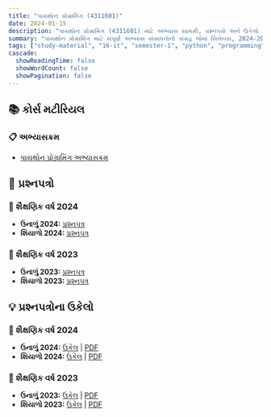 ```yaml
---
title: "પાયથોન પ્રોગ્રામિંગ (4311601)"
date: 2024-01-15
description: "પાયથોન પ્રોગ્રામિંગ (4311601) માટે અભ્યાસ સામગ્રી, પ્રશ્નપત્રો અને ઉકેલો - ઇન્ફોર્મેશન ટેકનોલોજી, સેમેસ્ટર 1"
summary: "પાયથોન પ્રોગ્રામિંગ માટે સંપૂર્ણ અભ્યાસ સંસાધનોનો સંગ્રહ જેમાં સિલેબસ, 2024-2025ના પ્રશ્નપત્રો અને વિગતવાર ઉકેલોનો સમાવેશ થાય છે"
tags: ["study-material", "16-it", "semester-1", "python", "programming", "4311601"]
cascade:
  showReadingTime: false
  showWordCount: false
  showPagination: false
---
```


## 📚 કોર્સ મટીરિયલ

### 📋 અભ્યાસક્રમ

- [પાયથોન પ્રોગ્રામિંગ અભ્યાસક્રમ](/resources/study-materials/16-it/sem-1/4311601-python/4311601.pdf)

## 📝 પ્રશ્નપત્રો

### 📅 શૈક્ષણિક વર્ષ 2024  

- **ઉનાળું 2024:** [પ્રશ્નપત્ર](/resources/study-materials/16-it/sem-1/4311601-python/4311601-Summer-2024.pdf)
- **શિયાળો 2024:** [પ્રશ્નપત્ર](/resources/study-materials/16-it/sem-1/4311601-python/4311601-Winter-2024.pdf)

### 📅 શૈક્ષણિક વર્ષ 2023

- **ઉનાળું 2023:** [પ્રશ્નપત્ર](/resources/study-materials/16-it/sem-1/4311601-python/4311601-Summer-2023.pdf)
- **શિયાળો 2023:** [પ્રશ્નપત્ર](/resources/study-materials/16-it/sem-1/4311601-python/4311601-Winter-2023.pdf)

## 💡 પ્રશ્નપત્રોના ઉકેલો

### 📅 શૈક્ષણિક વર્ષ 2024

- **ઉનાળું 2024:** [ઉકેલ](4311601-summer-2024-solution) | [PDF](4311601-summer-2024-solution.gu.pdf)
- **શિયાળો 2024:** [ઉકેલ](4311601-winter-2024-solution) | [PDF](4311601-winter-2024-solution.gu.pdf)

### 📅 શૈક્ષણિક વર્ષ 2023

- **ઉનાળું 2023:** [ઉકેલ](4311601-summer-2023-solution) | [PDF](4311601-summer-2023-solution.gu.pdf)
- **શિયાળો 2023:** [ઉકેલ](4311601-winter-2023-solution) | [PDF](4311601-winter-2023-solution.gu.pdf)
